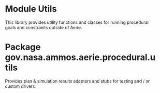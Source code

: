 # Module Utils

This library provides utility functions and classes for running procedural
goals and constraints outside of Aerie.

# Package gov.nasa.ammos.aerie.procedural.utils

Provides plan & simulation results adapters and stubs for testing and / or
custom drivers.
